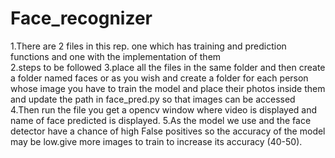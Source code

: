 # Face_recognizer
1.There are 2 files in this rep. one which has training and prediction functions and one with the implementation of them  
2.steps to be followed
3.place all the files in the same folder and then create a folder named faces or as you wish and create a folder for each person whose 
image you have to train the model and place their photos inside them and update the path in  face_pred.py so that images can be accessed
4.Then run the file you get a opencv window where video is displayed and name of face predicted is displayed.
5.As the model we use and the face detector have a chance of high False positives so the accuracy of the model may be low.give more images to train to increase its accuracy (40-50).
